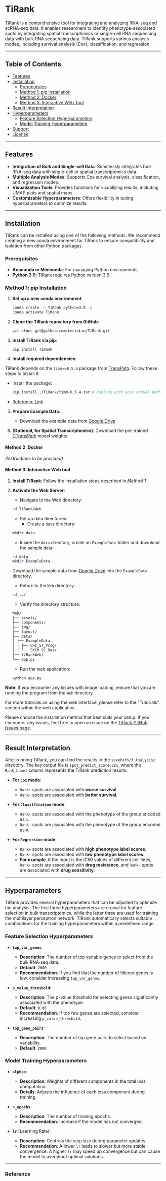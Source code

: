 
# TiRank

TiRank is a comprehensive tool for integrating and analyzing RNA-seq and scRNA-seq data. It enables researchers to identify phenotype-associated spots by integrating spatial transcriptomics or single-cell RNA sequencing data with bulk RNA sequencing data. TiRank supports various analysis modes, including survival analysis (Cox), classification, and regression.

---

## Table of Contents

- [Features](#features)
- [Installation](#installation)
  - [Prerequisites](#prerequisites)
  - [Method 1: pip Installation](#method-1-pip-installation)
  - [Method 2: Docker](#method-2-docker)
  - [Method 3: Interactive Web Tool](#method-3-interactive-web-tool)
- [Result Interpretation](#result-interpretation)
- [Hyperparameters](#hyperparameters)
  - [Feature Selection Hyperparameters](#feature-selection-hyperparameters)
  - [Model Training Hyperparameters](#model-training-hyperparameters)
- [Support](#support)
- [License](#license)

---

## Features

- **Integration of Bulk and Single-cell Data**: Seamlessly integrates bulk RNA-seq data with single-cell or spatial transcriptomics data.
- **Multiple Analysis Modes**: Supports Cox survival analysis, classification, and regression modes.
- **Visualization Tools**: Provides functions for visualizing results, including UMAP plots and spatial maps.
- **Customizable Hyperparameters**: Offers flexibility in tuning hyperparameters to optimize results.

---

## Installation

TiRank can be installed using one of the following methods. We recommend creating a new conda environment for TiRank to ensure compatibility and isolation from other Python packages.

### Prerequisites

- **Anaconda or Miniconda**: For managing Python environments.
- **Python 3.9**: TiRank requires Python version 3.9.

### Method 1: pip Installation

1. **Set up a new conda environment**:

   ```bash
   conda create -n TiRank python=3.9 -y
   conda activate TiRank
   ```
2. **Clone the TiRank repository from GitHub**:
   ```bash
   git clone git@github.com:LenisLin/TiRank.git
   ```
3. **Install TiRank via pip**:
   ```bash
   pip install TiRank
   ```
4. **Install required dependencies**:

TiRank depends on the `timm==0.5.4` package from [TransPath](https://github.com/Xiyue-Wang/TransPath). Follow these steps to install it:
   - Install the package:
     ```bash
     pip install ./TiRank/timm-0.5.4.tar # Replace with your actual path
     ```
   - [Reference Link](https://drive.google.com/file/d/1JV7aj9rKqGedXY1TdDfi3dP07022hcgZ/view?pli=1).

5. **Prepare Example Data**:

   - Download the example data from [Google Drive](https://drive.google.com/drive/folders/1CsvNsDOm3GY8slit9Hl29DdpwnOc29bE)

6. **(Optional, for Spatial Transcriptomics)**: Download the pre-trained [CTransPath](https://drive.google.com/file/d/1DoDx_70_TLj98gTf6YTXnu4tFhsFocDX/view) model weights.

#### Method 2: Docker
_(Instructions to be provided)_

#### Method 3: Interactive Web tool
1. **Install TiRank**: Follow the installation steps described in *Method 1*

2. **Activate the Web Server**:
   - Navigate to the Web directory:
   ```bash
   cd TiRank/Web
   ```
   - Set up data directories:
      - Create a `data` directory:
   ```bash
   mkdir data
   ```

      - Inside the `data` directory, create an `ExampleData` folder and download the sample data:
      ```bash
      cd data
      mkdir ExampleData
      ```

      Download the sample data from [Google Drive](https://drive.google.com/drive/folders/1CsvNsDOm3GY8slit9Hl29DdpwnOc29bE) into the `ExampleData` directory.

      - Return to the `Web` directory:
      ```bash
      cd ../
      ```

   - Verify the directory structure:
   ```bash
   Web/
   ├── assets/
   ├── components/
   ├── img/
   ├── layout/
   ├── data/
   │ ├── ExampleData
   │ │ ├── CRC_ST_Prog/
   │ │ └── SKCM_SC_Res/
   ├── tiRankWeb/
   └── app.py
   ```

   - Run the web application:
   ```bash
   python app.py
   ```

**Note**: If you encounter any issues with image loading, ensure that you are running the program from the `Web` directory.

For more tutorials on using the web interface, please refer to the "Tutorials" section within the web application.

Please choose the installation method that best suits your setup. If you encounter any issues, feel free to open an issue on the [TiRank GitHub Issues page](https://github.com/LenisLin/TiRank/issues).

---

## Result Interpretation

After running TiRank, you can find the results in the `savePath/3_Analysis/` directory. The key output file is `spot_predict_score.csv`, where the `Rank_Label` column represents the TiRank prediction results.

- **For `Cox` mode**:
  - `Rank+` spots are associated with **worse survival**.
  - `Rank-` spots are associated with **better survival**.

- **For `Classification` mode**:
  - `Rank+` spots are associated with the phenotype of the group encoded as `1`.
  - `Rank-` spots are associated with the phenotype of the group encoded as `0`.

- **For `Regression` mode**:
  - `Rank+` spots are associated with **high phenotype label scores**.
  - `Rank-` spots are associated with **low phenotype label scores**.
  - **For example**, if the input is the IC50 values of different cell lines, `Rank+` spots are associated with **drug resistance**, and `Rank-` spots are associated with **drug sensitivity**.

---

## Hyperparameters

TiRank provides several hyperparameters that can be adjusted to optimize the analysis. The first three hyperparameters are crucial for feature selection in bulk transcriptomics, while the latter three are used for training the multilayer perceptron network. TiRank automatically selects suitable combinations for the training hyperparameters within a predefined range.

### Feature Selection Hyperparameters

- **`top_var_genes`**:

  - **Description**: The number of top variable genes to select from the bulk RNA-seq data.
  - **Default**: `2000`
  - **Recommendation**: If you find that the number of filtered genes is low, consider increasing `top_var_genes`.

- **`p_value_threshold`**:

  - **Description**: The p-value threshold for selecting genes significantly associated with the phenotype.
  - **Default**: `0.05`
  - **Recommendation**: If too few genes are selected, consider increasing `p_value_threshold`.

- **`top_gene_pairs`**:

  - **Description**: The number of top gene pairs to select based on variability.
  - **Default**: `2000`

### Model Training Hyperparameters

- **`alphas`**:

  - **Description**: Weights of different components in the total loss computation.
  - **Details**: Adjusts the influence of each loss component during training.

- **`n_epochs`**:

  - **Description**: The number of training epochs.
  - **Recommendation**: Increase if the model has not converged.

- **`lr`** (Learning Rate):

  - **Description**: Controls the step size during parameter updates.
  - **Recommendation**: A lower `lr` leads to slower but more stable convergence. A higher `lr` may speed up convergence but can cause the model to overshoot optimal solutions.

---
### Reference
